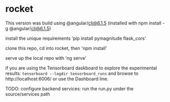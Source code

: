 # rocket

This version was build using @angular/cli@6.1.5 (installed with npm install -g @angular/cli@6.1.5)  


install the unique requirements
'pip install pymagnitude flask_cors'

clone this repo, cd into rocket, then 
'npm install'

 serve up the local repo with
'ng serve'

if you are using the Tensorboard daskboard to explore the experimental results:
    `tensorboard --logdir tensorboard_runs` and browse to http://localhost:6006/ or use the Dashboard line.

TODO: configure backend services:
run the run.py under the source/services path
